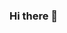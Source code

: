 ### Hi there 👋

<!--
**Christina-Randall/Christina-Randall** is a ✨ _special_ ✨ repository because its `README.md` (this file) appears on your GitHub profile.

print("Hi! My name is Christina.")
print("I am a process-oriented data analyst from the U.S.")
print("I am currently working on a geographical data model.")
print("I am currently learning machine learning.")
print("Fun Fact: I used to sell power tools before I became a data analyst.")

